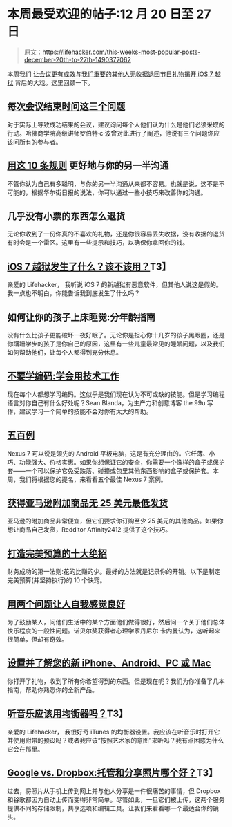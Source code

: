 # 本周最受欢迎的帖子:12 月 20 日至 27 日

> 原文：<https://lifehacker.com/this-weeks-most-popular-posts-december-20th-to-27th-1490377062>

本周我们 [让会议更有成效](https://lifehacker.com/ask-these-three-questions-at-the-end-of-every-meeting-1489074784)[与我们重要的其他人](http://lifehacker.com/communicate-better-with-your-significant-other-with-the-1489145411)[无收据退回节日礼物](http://lifehacker.com/how-to-return-nearly-anything-without-a-receipt-5853626)[揭开 iOS 7 越狱](http://lifehacker.com/whats-happening-with-the-ios-7-jailbreak-should-i-use-1488760671) 背后的大戏。这里回顾一下。



## [每次会议结束时问这三个问题](http://lifehacker.com/ask-these-three-questions-at-the-end-of-every-meeting-1489074784)

对于实际上导致成功结果的会议，建议询问每个人他们认为什么是他们必须采取的行动。哈佛商学院高级讲师罗伯特·c·波曾对此进行了阐述，他说有三个问题你应该问所有的参与者。

## [用这 10 条规则](http://lifehacker.com/communicate-better-with-your-significant-other-with-the-1489145411) 更好地与你的另一半沟通

不管你认为自己有多聪明，与你的另一半沟通从来都不容易。也就是说，这不是不可能的，根据华尔街日报的说法，你可以通过一些小技巧来改善你的沟通。

## 几乎没有小票的东西怎么退货

无论你收到了一份你真的不喜欢的礼物，还是你很容易丢失收据，没有收据的退货有时会是一个雷区。这里有一些提示和技巧，以确保你拿回你的钱。

## [iOS 7 越狱发生了什么？该不该用？](http://lifehacker.com/whats-happening-with-the-ios-7-jailbreak-should-i-use-1488760671)T3】

亲爱的 Lifehacker，
我听说 iOS 7 的新越狱有恶意软件，但其他人说这是假的。我一点也不明白，你能告诉我到底发生了什么吗？

## 如何让你的孩子上床睡觉:分年龄指南

没有什么比孩子更能破坏一夜好眠了。无论你是担心你十几岁的孩子黑眼圈，还是你蹒跚学步的孩子是你自己的原因，这里有一些儿童最常见的睡眠问题，以及我们如何帮助他们，让每个人都得到充分休息。

## [不要学编码:学会用技术工作](http://lifehacker.com/dont-learn-to-code-learn-to-work-with-technology-1488581331)

现在每个人都想学习编码。这似乎是我们现在认为不可或缺的技能。但是学习编程语言对你自己有什么好处呢？Sean Blanda，为生产力和创意博客 the 99u 写作，建议学习一个简单的技能不会对你有太大的帮助。

## [五百例](http://lifehacker.com/five-best-nexus-7-cases-1487457558)

Nexus 7 可以说是领先的 Android 平板电脑，这是有充分理由的。它纤薄、小巧、功能强大、价格实惠。如果你想保证它的安全，你需要一个像样的盒子或保护套——一个可以保护它免受跌落、碰撞或包里其他东西影响的盒子或保护套。本周，我们将根据您的提名，来看看五个最佳 Nexus 7 案例。

## [获得亚马逊附加商品无 25 美元最低发货](http://lifehacker.com/get-amazon-add-on-items-shipped-without-the-25-minimum-1487200183)

亚马逊的附加商品非常便宜，但它们要求你订购至少 25 美元的其他商品。如果你想让商品自己发货，Redditor Affinity2412 提供了这个技巧。

## [打造完美预算的十大绝招](http://lifehacker.com/top-10-tricks-for-building-the-perfect-budget-1485998627)

财务成功的第一法则:花的比赚的少。最好的方法就是记录你的开销。以下是制定完美预算(并坚持执行)的 10 个诀窍。

## [用两个问题让人自我感觉良好](http://lifehacker.com/use-the-2-question-technique-to-make-people-feel-good-a-1487324213)

为了鼓励某人，问他们生活中的某个方面他们做得很好，然后问一个关于他们总体快乐程度的一般性问题。诺贝尔奖获得者心理学家丹尼尔·卡内曼认为，这听起来很简单，但却有奇效。

## [设置并了解您的新 iPhone、Android、PC 或 Mac](http://lifehacker.com/how-to-set-up-and-get-to-know-your-new-pc-mac-android-5870892)

你打开了礼物，收到了所有你希望得到的东西。但是现在呢？我们为你准备了几本指南，帮助你熟悉你的全新产品。

## [听音乐应该用均衡器吗？](http://lifehacker.com/should-i-use-an-equalizer-when-i-listen-to-music-1488713937)T3】

亲爱的 Lifehacker，
我很好奇 iTunes 的均衡器设置。我应该在听音乐时打开它并使用附带的预设吗？或者我应该“按照艺术家的意图”来听吗？我有点困惑为什么它会在那里。

## [Google vs. Dropbox:托管和分享照片哪个好？](http://lifehacker.com/google-vs-dropbox-which-is-better-for-hosting-and-sha-1488854866)T3】

过去，将照片从手机上传到网上并与他人分享是一件很痛苦的事情，但 Dropbox 和谷歌都因为自动上传而变得非常简单。尽管如此，一旦它们被上传，这两个服务提供不同的存储限制，共享选项和编辑工具。让我们来看看哪一个最适合你的镜头。